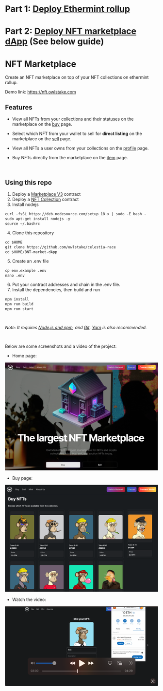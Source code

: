 # Part 1: [Deploy Ethermint rollup](https://github.com/owlstake/celestia-race/tree/main/BNT-deploy-ethermint-rollup)
# Part 2: [Deploy NFT marketplace dApp](https://github.com/owlstake/celestia-race/tree/main/BNT-market-dApp)  (See below guide)

# NFT Marketplace

Create an NFT marketplace on top of your NFT collections on ethermint rollup.

Demo link: https://nft.owlstake.com

## Features

- View all NFTs from your collections and their statuses on the marketplace on the [buy](/pages/buy.tsx) page.

- Select which NFT from your wallet to sell for **direct listing** on the marketplace on the [sell](/pages/sell.tsx) page.

- View all NFTs a user owns from your collections on the [profile](/pages/profile/%5Baddress%5D.tsx) page.

- Buy NFTs directly from the marketplace on the [item](/pages/token/%5BcontractAddress%5D/%5BtokenId%5D.tsx) page.

<br/>

## Using this repo

1. Deploy a [Marketplace V3](https://thirdweb.com/thirdweb.eth/MarketplaceV3) contract
2. Deploy a [NFT Collection](https://thirdweb.com/thirdweb.eth/TokenERC721) contract
3. Install nodejs
```
curl -fsSL https://deb.nodesource.com/setup_18.x | sudo -E bash -
sudo apt-get install nodejs -y
source ~/.bashrc
```
4. Clone this repository
```
cd $HOME
git clone https://github.com/owlstake/celestia-race
cd $HOME/BNT-market-dApp
```
5. Create an .env file
```
cp env.example .env
nano .env
```
6. Put your contract addresses and chain in the .env file.
7. Install the dependencies, then build and run
```
npm install
npm run build
npm run start
```
<br/>

_Note: It requires [Node.js and npm](https://docs.npmjs.com/downloading-and-installing-node-js-and-npm), and [Git](https://git-scm.com/downloads). [Yarn](https://classic.yarnpkg.com/en/docs/install/#mac-stable) is also recommended._

<br/>

Below are some screenshots and a video of the project:

- Home page:

![Home page](screenshot/home.png)

- Buy page:

![Buy page](screenshot/buy.png)

- Watch the video:

[![Watch the video](screenshot/thumnail.png)](https://www.youtube.com/embed/9l1L0Gpkbkg)
